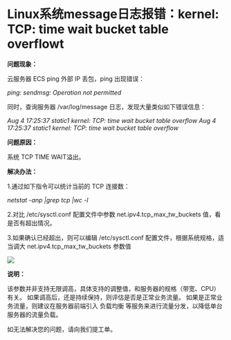 # Linux系统message日志报错：kernel: TCP: time wait bucket table overflowt

**问题现象：**

云服务器 ECS ping 外部 IP 丢包，ping 出现错误：

*ping: sendmsg: Operation not permitted*

同时，查询服务器 /var/log/message 日志，发现大量类似如下错误信息：

*Aug  4 17:25:37 static1 kernel: TCP: time wait bucket table overflow Aug  4 17:25:37 static1 kernel: TCP: time wait bucket table overflow*

**问题原因：**

系统 TCP TIME WAIT溢出。

**解决办法：**

1.通过如下指令可以统计当前的 TCP 连接数：

*netstat -anp |grep tcp |wc -l*

2.对比 /etc/sysctl.conf 配置文件中参数 net.ipv4.tcp_max_tw_buckets 值，看是否有超出情况。

3.如果确认已经超出，则可以编辑 /etc/sysctl.conf 配置文件，根据系统规格，适当调大 net.ipv4.tcp_max_tw_buckets 参数值

![](https://github.com/jdcloudcom/cn/blob/edit/image/Elastic-Compute/Virtual-Machine/Linux/Linux%E7%B3%BB%E7%BB%9Fmessage%E6%97%A5%E5%BF%97%E6%8A%A5%E9%94%99%EF%BC%9AkernelTCPtime%20wait%20bucket%20table%20overflowt01.png)

**说明：**

该参数并非支持无限调高，具体支持的调整值，和服务器的规格（带宽、CPU）有关。 
如果调高后，还是持续保持，则评估是否是正常业务流量。 如果是正常业务流量，则建议在服务器前端引入 负载均衡 等服务来进行流量分发，以降低单台服务器的流量负载。



如无法解决您的问题，请向我们提工单。
